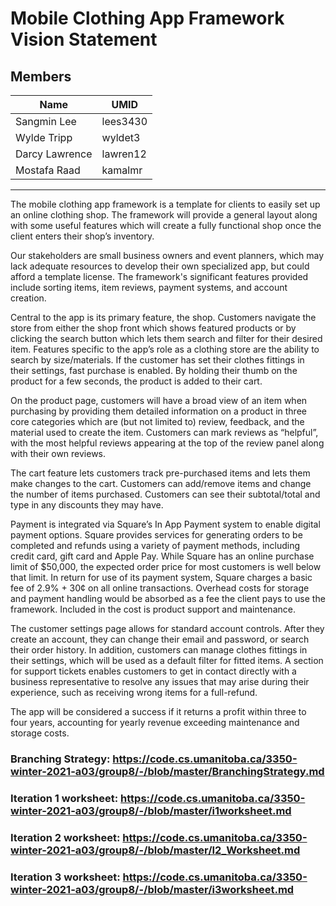 # **Mobile Clothing App Framework Vision Statement**



## Members
|Name                   |UMID       |
|-------------------    |-------    |
|Sangmin Lee            |lees3430   |
|Wylde Tripp            |wyldet3    |
|Darcy Lawrence         |lawren12   |
|Mostafa Raad           |kamalmr    |

---

The mobile clothing app framework is a template for clients to easily set up an online clothing shop. The framework will provide a general layout along with some useful features which will create a fully functional shop once the client enters their shop’s inventory.

Our stakeholders are small business owners and event planners, which may lack adequate resources to develop their own specialized app, but could afford a template license. The framework's significant features provided include sorting items, item reviews, payment systems, and account creation. 

Central to the app is its primary feature, the shop. Customers navigate the store from either the shop front which shows featured products or by clicking the search button which lets them search and filter for their desired item. Features specific to the app’s role as a clothing store are the ability to search by size/materials. If the customer has set their clothes fittings in their settings, fast purchase is enabled. By holding their thumb on the product for a few seconds, the product is added to their cart.

On the product page, customers will have a broad view of an item when purchasing by providing them detailed information on a product in three core categories which are (but not limited to) review, feedback, and the material used to create the item. Customers can mark reviews as “helpful”, with the most helpful reviews appearing at the top of the review panel along with their own reviews.

The cart feature lets customers track pre-purchased items and lets them make changes to the cart. Customers can add/remove items and change the number of items purchased. Customers can see their subtotal/total and type in any discounts they may have. 

Payment is integrated via Square’s In App Payment system to enable digital payment options. Square provides services for generating orders to be completed and refunds using a variety of payment methods, including credit card, gift card and Apple Pay. While Square has an online purchase limit of $50,000, the expected order price for most customers is well below that limit. In return for use of its payment system, Square charges a basic fee of 2.9% + 30¢  on all online transactions. Overhead costs for storage and payment handling would be absorbed as a fee the client pays to use the framework. Included in the cost is product support and maintenance.

The customer settings page allows for standard account controls. After they create an account, they can change their email and password, or search their order history. In addition, customers can manage clothes fittings in their settings, which will be used as a default filter for fitted items. A section for support tickets enables customers to get in contact directly with a business representative to resolve any issues that may arise during their experience, such as receiving wrong items for a full-refund.

The app will be considered a success if it returns a profit within three to four years, accounting for yearly revenue exceeding maintenance and storage costs.

### Branching Strategy: https://code.cs.umanitoba.ca/3350-winter-2021-a03/group8/-/blob/master/BranchingStrategy.md

### Iteration 1 worksheet: https://code.cs.umanitoba.ca/3350-winter-2021-a03/group8/-/blob/master/i1worksheet.md
### Iteration 2 worksheet: https://code.cs.umanitoba.ca/3350-winter-2021-a03/group8/-/blob/master/I2_Worksheet.md
### Iteration 3 worksheet: https://code.cs.umanitoba.ca/3350-winter-2021-a03/group8/-/blob/master/i3worksheet.md


